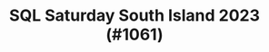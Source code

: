 ---
layout: event
title: "SQL Saturday South Island 2023 (#1061)"
subtitle: ""
tags: ["Christchurch", "South Island", "New Zealand", "physical", "2023", "Oceania"]
thumb: /assets/img/logos/Just_icon_Color_small.png
comments: false
data: SQLSat1061
---